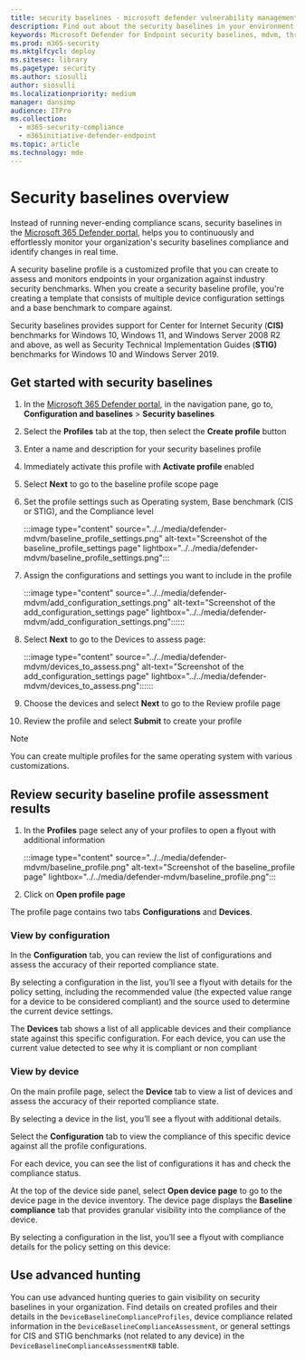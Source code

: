 ```yaml
---
title: security baselines - microsoft defender vulnerability management
description: Find out about the security baselines in your environment
keywords: Microsoft Defender for Endpoint security baselines, mdvm, threat & vulnerability management
ms.prod: m365-security
ms.mktglfcycl: deploy
ms.sitesec: library
ms.pagetype: security
ms.author: siosulli
author: siosulli
ms.localizationpriority: medium
manager: dansimp
audience: ITPro
ms.collection:
  - m365-security-compliance
  - m365initiative-defender-endpoint
ms.topic: article
ms.technology: mde
---
```


# Security baselines overview

Instead of running never-ending compliance scans, security baselines in the [Microsoft 365 Defender portal](https://security.microsoft.com), helps you to continuously and effortlessly monitor your organization's security baselines compliance and identify changes in real time.

A security baseline profile is a customized profile that you can create to assess and monitors endpoints in your organization against industry security benchmarks. When you create a security baseline profile, you're creating a template that consists of multiple device configuration settings and a base benchmark to compare against.

Security baselines provides support for Center for Internet Security (**CIS)** benchmarks for Windows 10, Windows 11, and Windows Server 2008 R2 and above, as well as Security Technical Implementation Guides (**STIG)** benchmarks for Windows 10 and Windows Server 2019.

## Get started with security baselines

1. In the [Microsoft 365 Defender portal](https://security.microsoft.com), in the navigation pane, go to, **Configuration and baselines** > **Security baselines**
2. Select the **Profiles** tab at the top, then select the **Create profile** button
3. Enter a name and description for your security baselines profile
4. Immediately activate this profile with **Activate profile** enabled
5. Select **Next** to go to the baseline profile scope page
6. Set the profile settings such as Operating system, Base benchmark (CIS or STIG), and the Compliance level

   :::image type="content" source="../../media/defender-mdvm/baseline_profile_settings.png" alt-text="Screenshot of the baseline_profile_settings page" lightbox="../../media/defender-mdvm/baseline_profile_settings.png":::

7. Assign the configurations and settings you want to include in the profile

   :::image type="content" source="../../media/defender-mdvm/add_configuration_settings.png" alt-text="Screenshot of the add_configuration_settings page"  lightbox="../../media/defender-mdvm/add_configuration_settings.png"::::::

8. Select **Next** to go to the Devices to assess page: 

   :::image type="content" source="../../media/defender-mdvm/devices_to_assess.png" alt-text="Screenshot of the add_configuration_settings page"  lightbox="../../media/defender-mdvm/devices_to_assess.png"::::::

9. Choose the devices and select **Next** to go to the Review profile page
10. Review the profile and select **Submit** to create your profile

> [!Note]
> You can create multiple profiles for the same operating system with various customizations.

## Review security baseline profile assessment results

1. In the **Profiles** page select any of your profiles to open a flyout with additional information

   :::image type="content" source="../../media/defender-mdvm/baseline_profile.png" alt-text="Screenshot of the baseline_profile page" lightbox="../../media/defender-mdvm/baseline_profile.png":::

2. Click on **Open profile page**

The profile page contains two tabs **Configurations** and **Devices**.

### View by configuration

In the **Configuration** tab, you can review the list of configurations and assess the accuracy of their reported compliance state.

<addimage>

By selecting a configuration in the list, you’ll see a flyout with details for the policy setting, including the recommended value (the expected value range for a device to be considered compliant) and the source used to determine the current device settings.

<addimage>

The **Devices** tab shows a list of all applicable devices and their compliance state against this specific configuration. For each device, you can use the current value detected to see why it is compliant or non compliant

### View by device

On the main profile page, select the **Device** tab to view a list of devices and assess the accuracy of their reported compliance state.

By selecting a device in the list, you’ll see a flyout with additional details.  

<addimage>

Select the **Configuration** tab to view the compliance of this specific device against all the profile configurations.

For each device, you can see the list of configurations it has and check the compliance status.  

At the top of the device side panel, select **Open device page** to go to the device page in the device inventory. The device page displays the **Baseline compliance** tab that provides granular visibility into the compliance of the device.

By selecting a configuration in the list, you’ll see a flyout with compliance details for the policy setting on this device:

<addimage>

## Use advanced hunting

You can use advanced hunting queries to gain visibility on security baselines in your organization. Find details on created profiles and their details in the `DeviceBaselineComplianceProfiles`, device compliance related information in the `DeviceBaselineComplianceAssessment`, or general settings for CIS and STIG benchmarks (not related to any device) in the `DeviceBaselineComplianceAssessmentKB` table.
